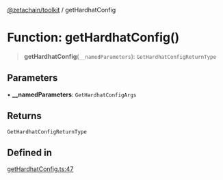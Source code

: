 [@zetachain/toolkit](toolkit/index.md) / getHardhatConfig

# Function: getHardhatConfig()

> **getHardhatConfig**(`__namedParameters`): `GetHardhatConfigReturnType`

## Parameters

• **\_\_namedParameters**: `GetHardhatConfigArgs`

## Returns

`GetHardhatConfigReturnType`

## Defined in

[getHardhatConfig.ts:47](https://github.com/zeta-chain/toolkit/blob/542ef856894da0ed38ef2a757d2c0d70c2bb020d/packages/client/src/getHardhatConfig.ts#L47)
